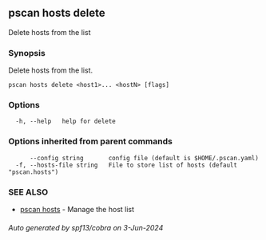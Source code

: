 ## pscan hosts delete

Delete hosts from the list

### Synopsis

Delete hosts from the list.

```
pscan hosts delete <host1>... <hostN> [flags]
```

### Options

```
  -h, --help   help for delete
```

### Options inherited from parent commands

```
      --config string       config file (default is $HOME/.pscan.yaml)
  -f, --hosts-file string   File to store list of hosts (default "pscan.hosts")
```

### SEE ALSO

* [pscan hosts](pscan_hosts.md)	 - Manage the host list

###### Auto generated by spf13/cobra on 3-Jun-2024
